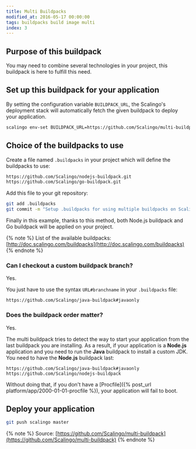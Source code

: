 ```yaml
---
title: Multi Buildpacks
modified_at: 2016-05-17 00:00:00
tags: buildpacks build image multi
index: 3
---
```


## Purpose of this buildpack

You may need to combine several technologies in your project, this buildpack is here to fulfill this need.

## Set up this buildpack for your application

By setting the configuration variable `BUILDPACK_URL`, the Scalingo's deployment stack will
automatically fetch the given buildpack to deploy your application.

```bash
scalingo env-set BUILDPACK_URL=https://github.com/Scalingo/multi-buildpack.git
```

## Choice of the buildpacks to use

Create a file named `.buildpacks` in your project which will define the buildpacks to use:

```bash
https://github.com/Scalingo/nodejs-buildpack.git
https://github.com/Scalingo/go-buildpack.git
```

Add this file to your git repository:

```bash
git add .buildpacks
git commit -m "Setup .buildpacks for using multiple buildpacks on Scalingo"
```

Finally in this example, thanks to this method, both Node.js buildpack and Go buildpack will be applied
on your project.

{% note %}
  List of the available buildpacks: [http://doc.scalingo.com/buildpacks](http://doc.scalingo.com/buildpacks)
{% endnote %}

### Can I checkout a custom buildpack branch?

Yes.

You just have to use the syntax `URL#branchname` in your `.buildpacks` file:

```
https://github.com/Scalingo/java-buildpack#javaonly
```

### Does the buildpack order matter?

Yes.

The multi buildpack tries to detect the way to start your application from the
last buildpack you are installing. As a result, if your application is a **Node.js**
application and you need to run the **Java** buildpack to install a custom JDK.
You need to have the **Node.js** buildpack last:

```
https://github.com/Scalingo/java-buildpack#javaonly
https://github.com/Scalingo/nodejs-buildpack
```

Without doing that, if you don't have a [Procfile]({% post_url platform/app/2000-01-01-procfile %}), your application will fail to boot.

## Deploy your application

```bash
git push scalingo master
```

{% note %}
  Source: [https://github.com/Scalingo/multi-buildpack](https://github.com/Scalingo/multi-buildpack)
{% endnote %}
